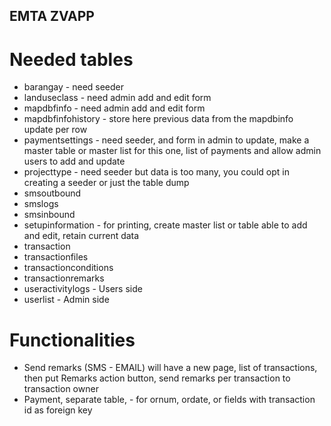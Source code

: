 ## EMTA ZVAPP

# Needed tables

* barangay - need seeder
* landuseclass - need admin add and edit form
* mapdbfinfo - need admin add and edit form
* mapdbfinfohistory - store here previous data from the mapdbinfo update per row
* paymentsettings - need seeder, and form in admin to update, make a master table or master list for this one, list of payments and allow admin users to add and update
* projecttype - need seeder but data is too many, you could opt in creating a seeder or just the table dump
* smsoutbound
* smslogs
* smsinbound
* setupinformation - for printing, create master list or table able to add and edit, retain current data
* transaction
* transactionfiles
* transactionconditions
* transactionremarks
* useractivitylogs - Users side
* userlist - Admin side

# Functionalities

* Send remarks (SMS - EMAIL) will have a new page, list of transactions, then put Remarks action button, send remarks per transaction to transaction owner
* Payment, separate table, - for ornum, ordate, or fields with transaction id as foreign key
